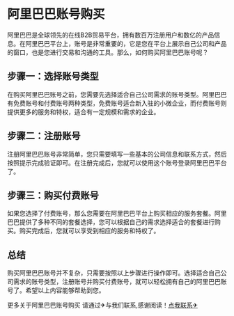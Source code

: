 # 阿里巴巴账号购买

阿里巴巴是全球领先的在线B2B贸易平台，拥有数百万注册用户和数亿的产品信息。在阿里巴巴平台上，账号是非常重要的，它是您在平台上展示自己公司和产品的窗口，也是您进行交易和沟通的工具。那么，如何购买阿里巴巴账号呢？

## 步骤一：选择账号类型

在购买阿里巴巴账号之前，您需要先选择适合自己公司需求的账号类型。阿里巴巴有免费账号和付费账号两种类型，免费账号适合新入驻的小微企业，而付费账号则提供更多的服务和特权，适合有一定规模和需求的企业。

## 步骤二：注册账号

注册阿里巴巴账号非常简单，您只需要填写一些基本的公司信息和联系方式，然后按照提示完成验证即可。在注册完成后，您就可以使用这个账号登录阿里巴巴平台了。

## 步骤三：购买付费账号

如果您选择了付费账号，那么您需要在阿里巴巴平台上购买相应的服务套餐。阿里巴巴提供了多种不同的套餐选择，您可以根据自己的需求选择适合的套餐进行购买。购买完成后，您就可以享受到相应的服务和特权了。

## 总结

购买阿里巴巴账号并不复杂，只需要按照以上步骤进行操作即可。选择适合自己公司需求的账号类型，注册账号并购买付费账号，就可以轻松拥有自己的阿里巴巴账号了。希望以上内容能够帮助到您。

更多关于阿里巴巴账号购买 请通过✈与我们联系,感谢阅读！[点我联系✈](https://news.G208.com)